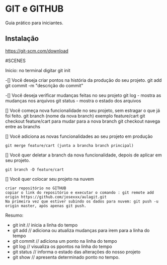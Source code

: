 # GIT e GITHUB

Guia prático para iniciantes.

## Instalação

https://git-scm.com/download

#SCENES

Inicio: no terminal digitar git init

-[] Você deseja criar pontos na história da produção do seu projeto.
    git add 
    git commit -m "descrição do commit"

-[] Você deseja verificar mudanças feitas no seu projeto
    git log - mostra as mudanças nos arquivos
    git status - mostra o estado dos arquivos


[] Você começa nova funcionalidade no seu projeto, sem estragar o que já foi feito.
    git branch (nome da nova branch) exemplo feature/cart
    git checkout feature/cart para mudar para a nova branch
    git checkout navega entre as branchs

[] Você adiciona as novas funcionalidades ao seu projeto em produção

    git merge feature/cart (junta a brancha branch principal)

[] Você quer deletar a branch da nova funcionalidade, depois de aplicar em seu projeto.

    git branch -D feature/cart

[] Você quer colocar seu projeto na nuvem

    criar repositório no GITHUB
    copiar o link do repositório e executar o comando : git remote add origin https://github.com/josexxx/aulagit.git
    Na primeira vez que estiver subindo os dados para nuvem: git push -u origin master, após apenas git push.


Resumo:
- git init // inicia a linha do tempo
- git add // adiciona ou atualiza mudanças para irem para a linha do tempo
- git commit // adiciona um ponto na linha do tempo
- git log // visualiza os ppontos na linha do tempo
- git status // informa o estado das alterações do nosso projeto
- git show // apresenta determinado ponto no tempo.

